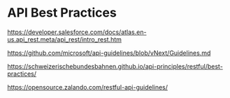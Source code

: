 # API Best Practices

https://developer.salesforce.com/docs/atlas.en-us.api_rest.meta/api_rest/intro_rest.htm

https://github.com/microsoft/api-guidelines/blob/vNext/Guidelines.md

https://schweizerischebundesbahnen.github.io/api-principles/restful/best-practices/

https://opensource.zalando.com/restful-api-guidelines/
